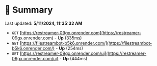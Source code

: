 # 📖 Summary
Last updated: **5/11/2024, 11:35:32 AM**

- `GET` [https://restreamer-09gx.onrender.com](https://restreamer-09gx.onrender.com) - **Up** (335ms)
- `GET` [https://filestreambot-b5k6.onrender.com/](https://filestreambot-b5k6.onrender.com/) - **Up** (254ms)
- `GET` [https://restreamer-09gx.onrender.com/ui](https://restreamer-09gx.onrender.com/ui) - **Up** (444ms)
